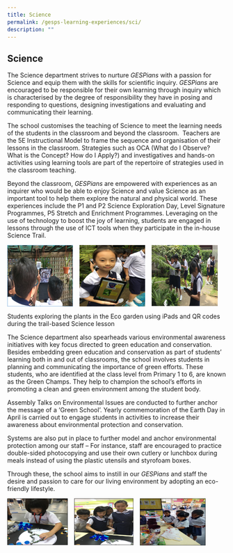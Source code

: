 ```yaml
---
title: Science
permalink: /gesps-learning-experiences/sci/
description: ""
---
```

## Science

The Science department strives to nurture _GESPians_ with a passion for Science and equip them with the skills for scientific inquiry. _GESPians_ are encouraged to be responsible for their own learning through inquiry which is characterised by the degree of responsibility they have in posing and responding to questions, designing investigations and evaluating and communicating their learning.

The school customises the teaching of Science to meet the learning needs of the students in the classroom and beyond the classroom.  Teachers are the 5E Instructional Model to frame the sequence and organisation of their lessons in the classroom. Strategies such as OCA (What do I Observe? What is the Concept? How do I Apply?) and investigatives and hands-on activities using learning tools are part of the repertoire of strategies used in the classroom teaching.

Beyond the classroom, _GESPians_ are empowered with experiences as an inquirer who would be able to enjoy Science and value Science as an important tool to help them explore the natural and physical world. These experiences include the P1 and P2 Science Exploration Day, Level Signature Programmes, P5 Stretch and Enrichment Programmes. Leveraging on the use of technology to boost the joy of learning, students are engaged in lessons through the use of ICT tools when they participate in the in-house Science Trail.

<img src="/images/pic1.png" style="width:30%;margin-right:15px;" align = "left">
<img src="/images/pic2.png" style="width:30%;margin-right:15px;" align = "left">
<img src="/images/pic3.png" style="width:30%;margin-right:15px;" align = "left">
<br clear="left">

Students exploring the plants in the Eco garden using iPads and QR codes during the trail-based Science lesson

The Science department also spearheads various environmental awareness initiatives with key focus directed to green education and conservation. Besides embedding green education and conservation as part of students’ learning both in and out of classrooms, the school involves students in planning and communicating the importance of green efforts. These students, who are identified at the class level from Primary 1 to 6, are known as the Green Champs. They help to champion the school’s efforts in promoting a clean and green environment among the student body.

Assembly Talks on Environmental Issues are conducted to further anchor the message of a ‘Green School’. Yearly commemoration of the Earth Day in April is carried out to engage students in activities to increase their awareness about environmental protection and conservation.

Systems are also put in place to further model and anchor environmental protection among our staff – For instance, staff are encouraged to practice double-sided photocopying and use their own cutlery or lunchbox during meals instead of using the plastic utensils and styrofoam boxes. 

Through these, the school aims to instill in our _GESPians_ and staff the desire and passion to care for our living environment by adopting an eco-friendly lifestyle.

<img src="/images/pic4.png" style="width:27.5%;margin-right:15px;" align = "left">
<img src="/images/pic5.png" style="width:27%;margin-right:15px;" align = "left">
<img src="/images/pic6.png" style="width:30%;margin-right:15px;" align = "left">

<br clear="left">